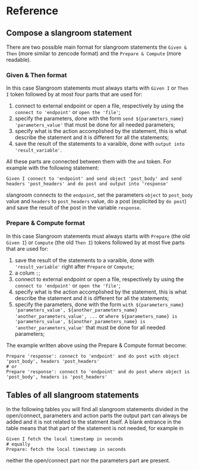 <!--
SPDX-FileCopyrightText: 2024 Dyne.org foundation

SPDX-License-Identifier: CC-BY-NC-SA-4.0
-->

# Reference
## Compose a slangroom statement

There are two possible main format for slangroom statements the `Given & Then` (more similar to zencode format) and the `Prepare & Compute` (more readable).

### Given & Then format

In this case Slangroom statements must always starts with `Given I` or `Then I` token followed by at most four parts that are used for:
1. connect to external endpoint or open a file, respectively by using the `connect to 'endpoint'` or `open the 'file'`;
2. specify the parameters, done with the form `send ${parameters_name} 'parameters_value'` that must be done for all needed parameters;
3. specify what is the action accomplished by the statement, this is what describe the statement and it is different for all the statements;
4. save the result of the statements to a varaible, done with `output into 'result_variable'`.

All these parts are connected between them with the `and` token. For example with the following statement:
```gherkin
Given I connect to 'endpoint' and send object 'post_body' and send headers 'post_headers' and do post and output into 'response'
```
slangroom connects to the `endpoint`, set the parameters `object` to `post_body` value and `headers` to `post_headers` value, do a post (explicited by `do post`) and save the result of the post in the variable `response`.

### Prepare & Compute format

In this case Slangroom statements must always starts with `Prepare` (the old `Given I`) or `Compute` (the old `Then I`) tokens followed by at most five parts that are used for:
1. save the result of the statements to a varaible, done with `'result_variable'` right after `Prepare` or `Compute`;
2. a colum `:`;
3. connect to external endpoint or open a file, respectively by using the `connect to 'endpoint'` or `open the 'file'`;
4. specify what is the action accomplished by the statement, this is what describe the statement and it is different for all the statements;
5. specify the parameters, done with the form `with ${parameters_name} 'parameters_value', ${another_parameters_name} 'another_parameters_value', ...`  or `where ${parameters_name} is 'parameters_value', ${another_parameters_name} is 'another_parameters_value'` that must be done for all needed parameters;

The example written above using the Prepare & Compute format become:
```gherkin
Prepare 'response': connect to 'endpoint' and do post with object 'post_body', headers 'post_headers'
# or
Prepare 'response': connect to 'endpoint' and do post where object is 'post_body', headers is 'post_headers'
```

## Tables of all slangroom statements

In the following tables you will find all slangroom statements divided in the open/connect, parameters and action parts the output part can always be added and it is not related to the statment itself.
A blank entrance in the table means that that part of the statement is not needed, for example in
```gherkin
Given I fetch the local timestamp in seconds
# equally
Prepare: fetch the local timestamp in seconds
```
neither the open/connect part nor the parameters part are present.


